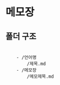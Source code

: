 # 메모장

## 폴더 구조


<pre>
  <code>
    - /언어명
        /제목.md
    - /메모장
        /메모제목.md 
  </code>
<pre>
